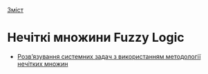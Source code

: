  [Зміст](../contents.md)

# Нечіткі множини Fuzzy Logic 

- [Розв’язування системних задач з використанням методології нечітких множин](fazzysys/README.md)

